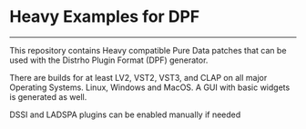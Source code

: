 # Heavy Examples for DPF
---
This repository contains Heavy compatible Pure Data patches that can be used with the Distrho Plugin Format (DPF) generator.

There are builds for at least LV2, VST2, VST3, and CLAP on all major Operating Systems. Linux, Windows and MacOS. A GUI with basic widgets is generated as well. 

DSSI and LADSPA plugins can be enabled manually if needed
